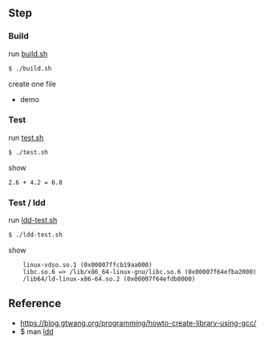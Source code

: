 

## Step

### Build

run [build.sh](build.sh)

``` sh
$ ./build.sh
```

create one file

* demo


### Test

run [test.sh](test.sh)

``` sh
$ ./test.sh
```

show

```
2.6 + 4.2 = 6.8
```

### Test / ldd

run [ldd-test.sh](ldd-test.sh)

``` sh
$ ./ldd-test.sh
```

show

```
	linux-vdso.so.1 (0x00007ffcb19aa000)
	libc.so.6 => /lib/x86_64-linux-gnu/libc.so.6 (0x00007f64efba2000)
	/lib64/ld-linux-x86-64.so.2 (0x00007f64efdb8000)
```

## Reference

* https://blog.gtwang.org/programming/howto-create-library-using-gcc/
* $ man [ldd](http://manpages.ubuntu.com/manpages/focal/en/man1/ldd.1.html)
